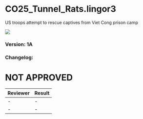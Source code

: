 # CO25_Tunnel_Rats.lingor3
US troops attempt to rescue captives from Viet Cong prison camp

<img src='https://github.com/rempopo/CO25_DarkHolme.lingor3/blob/master/overview.jpg?raw=true' />

### Version: 1A

### Changelog: 

# NOT APPROVED
| Reviewer | Result |
| ------------ | ------------- |
| - | - |
| - | - |
